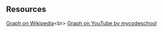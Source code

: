## Resources
[Graph on Wikipedia](https://en.wikipedia.org/wiki/Graph_(abstract_data_type))<br>
[Graph on YouTube by mycodeschool](https://www.youtube.com/watch?v=gXgEDyodOJU)